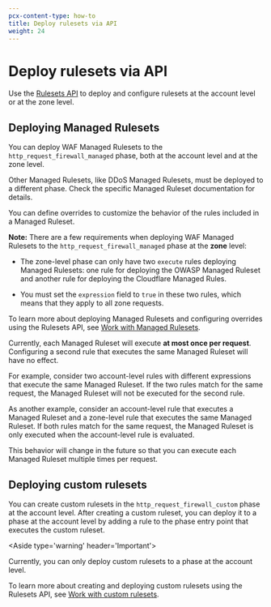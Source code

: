 ```yaml
---
pcx-content-type: how-to
title: Deploy rulesets via API
weight: 24
---
```


# Deploy rulesets via API

Use the [Rulesets API](/ruleset-engine/rulesets-api) to deploy and configure rulesets at the account level or at the zone level.

## Deploying Managed Rulesets

You can deploy WAF Managed Rulesets to the `http_request_firewall_managed` phase, both at the account level and at the zone level.

Other Managed Rulesets, like DDoS Managed Rulesets, must be deployed to a different phase. Check the specific Managed Ruleset documentation for details.

You can define overrides to customize the behavior of the rules included in a Managed Ruleset.

**Note:** There are a few requirements when deploying WAF Managed Rulesets to the `http_request_firewall_managed` phase at the **zone** level:

*   The zone-level phase can only have two `execute` rules deploying Managed Rulesets: one rule for deploying the OWASP Managed Ruleset and another rule for deploying the Cloudflare Managed Rules.

*   You must set the `expression` field to `true` in these two rules, which means that they apply to all zone requests.

To learn more about deploying Managed Rulesets and configuring overrides using the Rulesets API, see [Work with Managed Rulesets](/ruleset-engine/managed-rulesets).

<Aside type="warning" header="Important">

Currently, each Managed Ruleset will execute **at most once per request**. Configuring a second rule that executes the same Managed Ruleset will have no effect.

For example, consider two account-level rules with different expressions that execute the same Managed Ruleset. If the two rules match for the same request, the Managed Ruleset will not be executed for the second rule.

As another example, consider an account-level rule that executes a Managed Ruleset and a zone-level rule that executes the same Managed Ruleset. If both rules match for the same request, the Managed Ruleset is only executed when the account-level rule is evaluated.

This behavior will change in the future so that you can execute each Managed Ruleset multiple times per request.

</Aside>

## Deploying custom rulesets

You can create custom rulesets in the `http_request_firewall_custom` phase at the account level. After creating a custom ruleset, you can deploy it to a phase at the account level by adding a rule to the phase entry point that executes the custom ruleset.

\<Aside type='warning' header='Important'>

Currently, you can only deploy custom rulesets to a phase at the account level.

</Aside>

To learn more about creating and deploying custom rulesets using the Rulesets API, see [Work with custom rulesets](/ruleset-engine/custom-rulesets).
